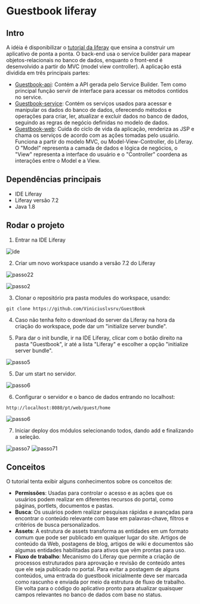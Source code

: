 # Guestbook liferay

## Intro

A idéia é disponibilizar o [tutorial da liferay](https://help.liferay.com/hc/en-us/articles/360032887552-Introduction-to-Developing-a-Web-Application) que ensina a construir um aplicativo de ponta a ponta. O back-end usa o service builder para mapear objetos-relacionais no banco de dados, enquanto o front-end é desenvolvido a partir do MVC (model view controller). A aplicação está dividida em três principais partes:  

- [Guestbook-api](./guestbook-api/): Contém a API gerada pelo Service Builder. Tem como principal função servir de interface para acessar os métodos contidos no service.
- [Guestbook-service](./guestbook-service/): Contém os serviços usados para acessar e manipular os dados do banco de dados, oferecendo métodos e operações para criar, ler, atualizar e excluir dados no banco de dados, seguindo as regras de negócio definidas no modelo de dados.
- [Guestbook-web](./guestbook-web/): Cuida do ciclo de vida da aplicação, renderiza as JSP e chama os serviços de acordo com as ações tomadas pelo usuário. Funciona a partir do modelo MVC, ou Model-View-Controller, do Liferay. O "Model" representa a camada de dados e lógica de negócios, o "View" representa a interface do usuário e o "Controller" coordena as interações entre o Model e a View. 

## Dependências principais

- IDE Liferay 
- Liferay versão 7.2
- Java 1.8

## Rodar o projeto

1. Entrar na IDE Liferay

![ide](https://media.discordapp.net/attachments/962347020432048188/1135298804871086120/image_1.png)

2. Criar um novo workspace usando a versão 7.2 do Liferay

![passo22](https://media.discordapp.net/attachments/962347020432048188/1135301104184332348/IMG_6805.jpg?width=1224&height=658)

![passo2](https://media.discordapp.net/attachments/962347020432048188/1135298424288329783/tela1.png)

3. Clonar o repositório pra pasta modules do workspace, usando:

``` 
git clone https://github.com/Viniciuslvsrv/GuestBook
```

4. Caso não tenha feito o download do server da Liferay na hora da criação do workspace, pode dar um "initialize server bundle".

5. Para dar o init bundle, ir na IDE Liferay, clicar com o botão direito na pasta "Guestbook", ir até a lista "Liferay" e escolher a opção "initialize server bundle".

![passo5](https://media.discordapp.net/attachments/962347020432048188/1135298424024072323/tela2.png)

5. Dar um start no servidor.

![passo6](https://media.discordapp.net/attachments/962347020432048188/1135298423772418190/tela3.png)

6. Configurar o servidor e o banco de dados entrando no localhost:

``` 
http://localhost:8080/pt/web/guest/home
``` 

![passo6](https://media.discordapp.net/attachments/962347020432048188/1135298423545938081/tela4.png)

7. Iniciar deploy dos módulos selecionando todos, dando add e finalizando a seleção.

![passo7](https://media.discordapp.net/attachments/962347020432048188/1135300026655068213/IMG_6806.jpg?width=1237&height=658)
![passo71](https://media.discordapp.net/attachments/962347020432048188/1135298422879043726/IMG_6807.png?width=1224&height=658)

## Conceitos

O tutorial tenta exibir alguns conhecimentos sobre os conceitos de:

- **Permissões**: Usadas para controlar o acesso e as ações que os usuários podem realizar em diferentes recursos do portal, como páginas, portlets, documentos e pastas.
- **Busca**: Os usuários podem realizar pesquisas rápidas e avançadas para encontrar o conteúdo relevante com base em palavras-chave, filtros e critérios de busca personalizados.
- **Assets**: A estrutura de assets transforma as entidades em um formato comum que pode ser publicado em qualquer lugar do site. Artigos de conteúdo da Web, postagens de blog, artigos de wiki e documentos são algumas entidades habilitadas para ativos que vêm prontas para uso.
- **Fluxo de trabalho**: Mecanismo do Liferay que permite a criação de processos estruturados para aprovação e revisão de conteúdo antes que ele seja publicado no portal. Para evitar a postagem de alguns conteúdos, uma entrada do guestbook inicialmente deve ser marcada como rascunho e enviada por meio da estrutura de fluxo de trabalho. Ele volta para o código do aplicativo pronto para atualizar quaisquer campos relevantes no banco de dados com base no status.



